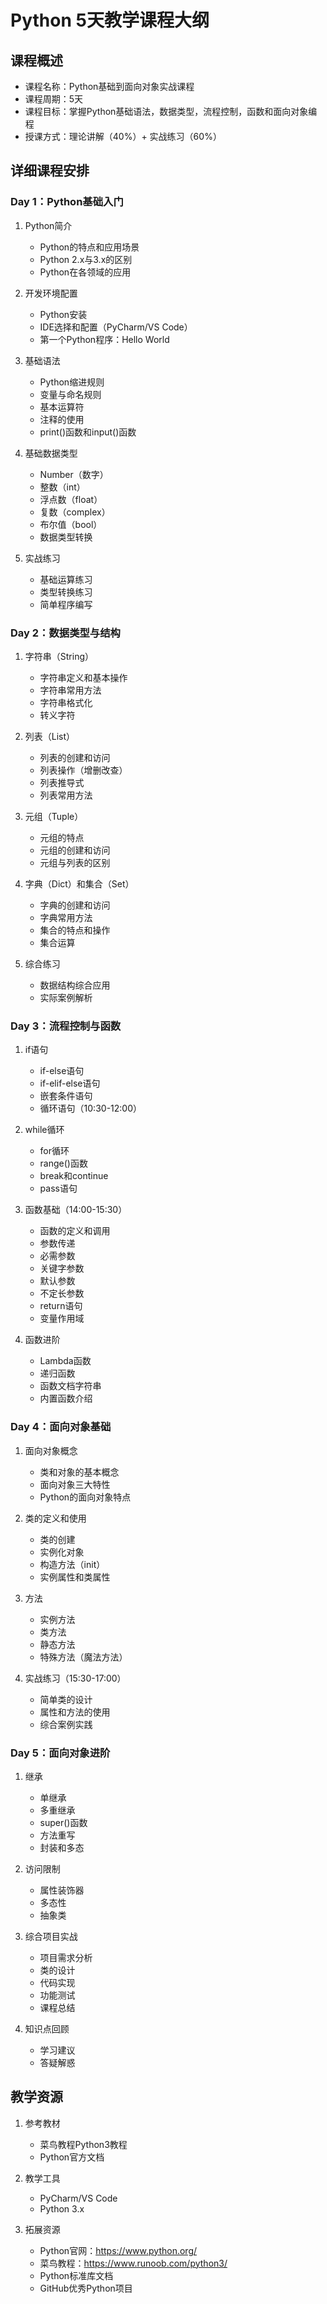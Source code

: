 # Python 5天教学课程大纲

## 课程概述
* 课程名称：Python基础到面向对象实战课程
* 课程周期：5天
* 课程目标：掌握Python基础语法，数据类型，流程控制，函数和面向对象编程
* 授课方式：理论讲解（40%）+ 实战练习（60%）


## 详细课程安排

### Day 1：Python基础入门

1.  Python简介
    * Python的特点和应用场景
    * Python 2.x与3.x的区别
    * Python在各领域的应用

2. 开发环境配置
    * Python安装
    * IDE选择和配置（PyCharm/VS Code）
    * 第一个Python程序：Hello World

3. 基础语法
    * Python缩进规则
    * 变量与命名规则
    * 基本运算符
    * 注释的使用
    * print()函数和input()函数

4. 基础数据类型
    * Number（数字）
    * 整数（int）
    * 浮点数（float）
    * 复数（complex）
    * 布尔值（bool）
    * 数据类型转换

5. 实战练习
    * 基础运算练习
    * 类型转换练习
    * 简单程序编写

### Day 2：数据类型与结构

1. 字符串（String）
    * 字符串定义和基本操作
    * 字符串常用方法
    * 字符串格式化
    * 转义字符

2. 列表（List）
    * 列表的创建和访问
    * 列表操作（增删改查）
    * 列表推导式
    * 列表常用方法

3. 元组（Tuple）
    * 元组的特点
    * 元组的创建和访问
    * 元组与列表的区别

4. 字典（Dict）和集合（Set）
    * 字典的创建和访问
    * 字典常用方法
    * 集合的特点和操作
    * 集合运算

5. 综合练习
    * 数据结构综合应用
    * 实际案例解析

### Day 3：流程控制与函数

1. if语句
    * if-else语句
    * if-elif-else语句
    * 嵌套条件语句
    * 循环语句（10:30-12:00）

2. while循环
    * for循环
    * range()函数
    * break和continue
    * pass语句

3. 函数基础（14:00-15:30）
    * 函数的定义和调用
    * 参数传递
    * 必需参数
    * 关键字参数
    * 默认参数
    * 不定长参数
    * return语句
    * 变量作用域

4. 函数进阶
    * Lambda函数
    * 递归函数
    * 函数文档字符串
    * 内置函数介绍


### Day 4：面向对象基础
1. 面向对象概念
    * 类和对象的基本概念
    * 面向对象三大特性
    * Python的面向对象特点

2. 类的定义和使用
    * 类的创建
    * 实例化对象
    * 构造方法（init）
    * 实例属性和类属性

3. 方法
    * 实例方法
    * 类方法
    * 静态方法
    * 特殊方法（魔法方法）

4. 实战练习（15:30-17:00）
    * 简单类的设计
    * 属性和方法的使用
    * 综合案例实践


### Day 5：面向对象进阶

1. 继承
    * 单继承
    * 多重继承
    * super()函数
    * 方法重写
    * 封装和多态

2. 访问限制
    * 属性装饰器
    * 多态性
    * 抽象类

3. 综合项目实战
    * 项目需求分析
    * 类的设计
    * 代码实现
    * 功能测试
    * 课程总结

4. 知识点回顾
    * 学习建议
    * 答疑解惑


## 教学资源
1. 参考教材
    * 菜鸟教程Python3教程
    * Python官方文档

2. 教学工具
    * PyCharm/VS Code
    * Python 3.x

3. 拓展资源
    * Python官网：https://www.python.org/
    * 菜鸟教程：https://www.runoob.com/python3/
    * Python标准库文档
    * GitHub优秀Python项目
